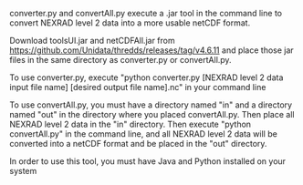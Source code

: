 converter.py and convertAll.py execute a .jar tool in the command line to convert NEXRAD level 2 data into a more usable netCDF format.

Download toolsUI.jar and netCDFAll.jar from https://github.com/Unidata/thredds/releases/tag/v4.6.11 
and place those jar files in the same directory as converter.py or convertAll.py.

To use converter.py, execute "python converter.py [NEXRAD level 2 data input file name] [desired output file name].nc" in your command line

To use convertAll.py, you must have a directory named "in" and a directory named "out" in the directory where you placed convertAll.py.  Then place all NEXRAD level 2 data in the "in" directory.  Then execute "python convertAll.py" in the command line, and all NEXRAD level 2 data will be converted into a netCDF format and be placed in the "out" directory.

In order to use this tool, you must have Java and Python installed on your system
